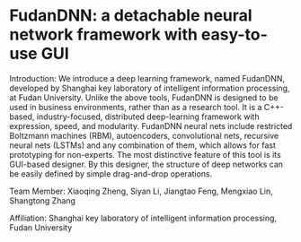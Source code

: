 FudanDNN: a detachable neural network framework with easy-to-use GUI
====================================================================

Introduction:
We introduce a deep learning framework, named FudanDNN, developed by Shanghai key laboratory of intelligent information processing, at Fudan University. Unlike the above tools, FudanDNN is designed to be used in business environments, rather than as a research tool. It is a C++-based, industry-focused, distributed deep-learning framework with expression, speed, and modularity. FudanDNN neural nets include restricted Boltzmann machines (RBM), autoencoders, convolutional nets, recursive neural nets (LSTMs) and any combination of them, which allows for fast prototyping for non-experts.  The most distinctive feature of this tool is its GUI-based designer. By this designer, the structure of deep networks can be easily defined by simple drag-and-drop operations.

Team Member:
Xiaoqing Zheng, Siyan Li, Jiangtao Feng, Mengxiao Lin, Shangtong Zhang

Affiliation:
Shanghai key laboratory of intelligent information processing, Fudan University